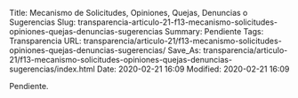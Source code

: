 Title: Mecanismo de Solicitudes, Opiniones, Quejas, Denuncias o Sugerencias
Slug: transparencia-articulo-21-f13-mecanismo-solicitudes-opiniones-quejas-denuncias-sugerencias
Summary: Pendiente
Tags: Transparencia
URL: transparencia/articulo-21/f13-mecanismo-solicitudes-opiniones-quejas-denuncias-sugerencias/
Save_As: transparencia/articulo-21/f13-mecanismo-solicitudes-opiniones-quejas-denuncias-sugerencias/index.html
Date: 2020-02-21 16:09
Modified: 2020-02-21 16:09


Pendiente.
